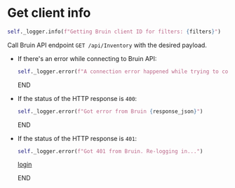 # Get client info

```python
self._logger.info(f"Getting Bruin client ID for filters: {filters}")
```

Call Bruin API endpoint `GET /api/Inventory` with the desired payload.

* If there's an error while connecting to Bruin API:
  ```python
  self._logger.error(f"A connection error happened while trying to connect to Bruin API -> {e}")
  ```
  END

* If the status of the HTTP response is `400`:
  ```python
  self._logger.error(f"Got error from Bruin {response_json}")
  ```
  END

* If the status of the HTTP response is `401`:
  ```python
  self._logger.error(f"Got 401 from Bruin. Re-logging in...")
  ```
  [login](../../clients/bruin_client/login.md)

  END
